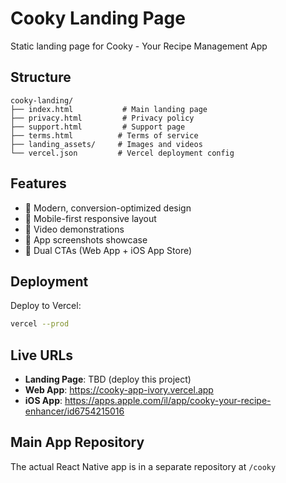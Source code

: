 # Cooky Landing Page

Static landing page for Cooky - Your Recipe Management App

## Structure

```
cooky-landing/
├── index.html           # Main landing page
├── privacy.html         # Privacy policy
├── support.html         # Support page
├── terms.html          # Terms of service
├── landing_assets/     # Images and videos
└── vercel.json         # Vercel deployment config
```

## Features

- 🎨 Modern, conversion-optimized design
- 📱 Mobile-first responsive layout
- 🎥 Video demonstrations
- 📸 App screenshots showcase
- 🔗 Dual CTAs (Web App + iOS App Store)

## Deployment

Deploy to Vercel:

```bash
vercel --prod
```

## Live URLs

- **Landing Page**: TBD (deploy this project)
- **Web App**: https://cooky-app-ivory.vercel.app
- **iOS App**: https://apps.apple.com/il/app/cooky-your-recipe-enhancer/id6754215016

## Main App Repository

The actual React Native app is in a separate repository at `/cooky`

